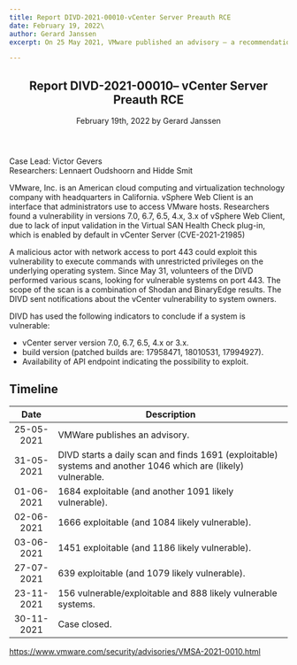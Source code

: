 ```yaml
---
title: Report DIVD-2021-00010-vCenter Server Preauth RCE
date: February 19, 2022\
author: Gerard Janssen
excerpt: On 25 May 2021, VMware published an advisory – a recommendation – to install updates for the vSphere Web Client. 

---
```


<header>
    <h2>Report DIVD-2021-00010– vCenter Server Preauth RCE</h2>
    <span>February 19th, 2022 by Gerard Janssen</span>
</header>
Case Lead: Victor Gevers<br>
Researchers: Lennaert Oudshoorn and Hidde Smit

VMware, Inc. is an American cloud computing and virtualization technology company with headquarters in California. vSphere Web Client is an interface that administrators use to access VMware hosts.
Researchers found a vulnerability in versions  7.0, 6.7, 6.5, 4.x, 3.x of vSphere Web Client, due to lack of input validation in the Virtual SAN Health Check plug-in, which is enabled by default in vCenter Server (CVE-2021-21985)

A malicious actor with network access to port 443 could exploit this vulnerability to execute commands with unrestricted privileges on the underlying operating system. Since May 31, volunteers of the DIVD performed various scans, looking for vulnerable systems on port 443. The scope of the scan is a combination of Shodan and BinaryEdge results. The DIVD sent notifications about the vCenter vulnerability to system owners. 

DIVD has used the following indicators to conclude if a system is vulnerable:<br>
* vCenter server version 7.0, 6.7, 6.5, 4.x or 3.x.
* build version (patched builds are: 17958471, 18010531, 17994927).
* Availability of API endpoint indicating the possibility to exploit.


## Timeline

| Date  | Description |
|:-----:|-------------|
| 25-05-2021 | VMWare publishes an advisory. |
| 31-05-2021 | DIVD starts a daily scan and  finds 1691 (exploitable) systems and another 1046 which are (likely) vulnerable. |
| 01-06-2021 | 1684 exploitable (and another 1091 likely vulnerable).  |
| 02-06-2021 | 1666 exploitable (and 1084 likely vulnerable). |
| 03-06-2021 | 1451 exploitable (and 1186 likely vulnerable). |
| 27-07-2021 | 639 exploitable (and 1079 likely vulnerable). |
| 23-11-2021 | 156 vulnerable/exploitable and 888 likely vulnerable systems. |
| 30-11-2021 | Case closed. |

https://www.vmware.com/security/advisories/VMSA-2021-0010.html
